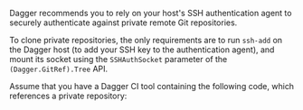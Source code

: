Dagger recommends you to rely on your host's SSH authentication agent to securely authenticate against private remote Git repositories.

To clone private repositories, the only requirements are to run `ssh-add` on the Dagger host (to add your SSH key to the authentication agent), and mount its socket using the `SSHAuthSocket` parameter of the `(Dagger.GitRef).Tree` API.

Assume that you have a Dagger CI tool containing the following code, which references a private repository:
